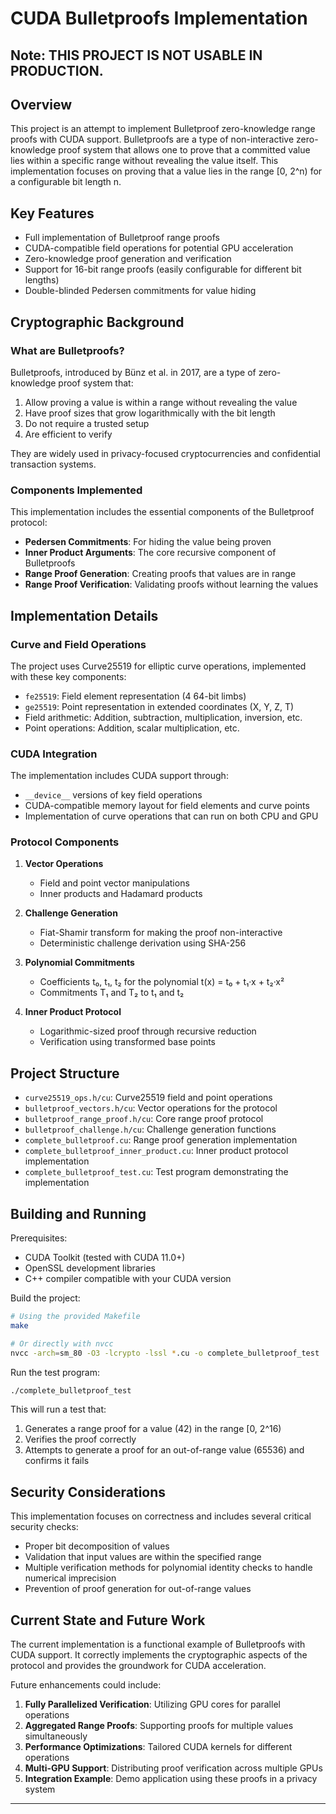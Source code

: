 # CUDA Bulletproofs Implementation

## Note: THIS PROJECT IS NOT USABLE IN PRODUCTION.

## Overview

This project is an attempt to implement Bulletproof zero-knowledge range proofs with CUDA support. Bulletproofs are a type of non-interactive zero-knowledge proof system that allows one to prove that a committed value lies within a specific range without revealing the value itself. This implementation focuses on proving that a value lies in the range [0, 2^n) for a configurable bit length n.

## Key Features

- Full implementation of Bulletproof range proofs
- CUDA-compatible field operations for potential GPU acceleration
- Zero-knowledge proof generation and verification
- Support for 16-bit range proofs (easily configurable for different bit lengths)
- Double-blinded Pedersen commitments for value hiding

## Cryptographic Background

### What are Bulletproofs?

Bulletproofs, introduced by Bünz et al. in 2017, are a type of zero-knowledge proof system that:

1. Allow proving a value is within a range without revealing the value
2. Have proof sizes that grow logarithmically with the bit length
3. Do not require a trusted setup
4. Are efficient to verify

They are widely used in privacy-focused cryptocurrencies and confidential transaction systems.

### Components Implemented

This implementation includes the essential components of the Bulletproof protocol:

- **Pedersen Commitments**: For hiding the value being proven
- **Inner Product Arguments**: The core recursive component of Bulletproofs
- **Range Proof Generation**: Creating proofs that values are in range
- **Range Proof Verification**: Validating proofs without learning the values

## Implementation Details

### Curve and Field Operations

The project uses Curve25519 for elliptic curve operations, implemented with these key components:

- `fe25519`: Field element representation (4 64-bit limbs)
- `ge25519`: Point representation in extended coordinates (X, Y, Z, T)
- Field arithmetic: Addition, subtraction, multiplication, inversion, etc.
- Point operations: Addition, scalar multiplication, etc.

### CUDA Integration

The implementation includes CUDA support through:

- `__device__` versions of key field operations
- CUDA-compatible memory layout for field elements and curve points
- Implementation of curve operations that can run on both CPU and GPU

### Protocol Components

1. **Vector Operations**
   - Field and point vector manipulations
   - Inner products and Hadamard products

2. **Challenge Generation**
   - Fiat-Shamir transform for making the proof non-interactive
   - Deterministic challenge derivation using SHA-256

3. **Polynomial Commitments**
   - Coefficients t₀, t₁, t₂ for the polynomial t(x) = t₀ + t₁·x + t₂·x²
   - Commitments T₁ and T₂ to t₁ and t₂

4. **Inner Product Protocol**
   - Logarithmic-sized proof through recursive reduction
   - Verification using transformed base points

## Project Structure

- `curve25519_ops.h/cu`: Curve25519 field and point operations
- `bulletproof_vectors.h/cu`: Vector operations for the protocol
- `bulletproof_range_proof.h/cu`: Core range proof protocol
- `bulletproof_challenge.h/cu`: Challenge generation functions
- `complete_bulletproof.cu`: Range proof generation implementation
- `complete_bulletproof_inner_product.cu`: Inner product protocol implementation
- `complete_bulletproof_test.cu`: Test program demonstrating the implementation

## Building and Running

Prerequisites:
- CUDA Toolkit (tested with CUDA 11.0+)
- OpenSSL development libraries
- C++ compiler compatible with your CUDA version

Build the project:

```bash
# Using the provided Makefile
make

# Or directly with nvcc
nvcc -arch=sm_80 -O3 -lcrypto -lssl *.cu -o complete_bulletproof_test
```

Run the test program:

```bash
./complete_bulletproof_test
```

This will run a test that:
1. Generates a range proof for a value (42) in the range [0, 2^16)
2. Verifies the proof correctly
3. Attempts to generate a proof for an out-of-range value (65536) and confirms it fails

## Security Considerations

This implementation focuses on correctness and includes several critical security checks:

- Proper bit decomposition of values
- Validation that input values are within the specified range
- Multiple verification methods for polynomial identity checks to handle numerical imprecision
- Prevention of proof generation for out-of-range values

## Current State and Future Work

The current implementation is a functional example of Bulletproofs with CUDA support. It correctly implements the cryptographic aspects of the protocol and provides the groundwork for CUDA acceleration.

Future enhancements could include:

1. **Fully Parallelized Verification**: Utilizing GPU cores for parallel operations
2. **Aggregated Range Proofs**: Supporting proofs for multiple values simultaneously
3. **Performance Optimizations**: Tailored CUDA kernels for different operations
4. **Multi-GPU Support**: Distributing proof verification across multiple GPUs
5. **Integration Example**: Demo application using these proofs in a privacy system


---
